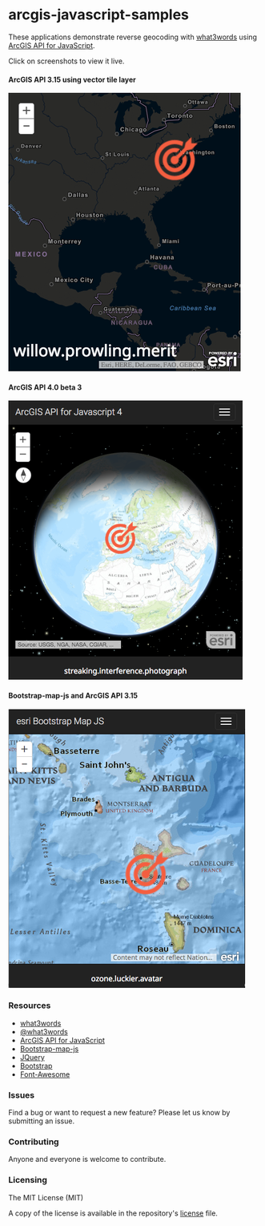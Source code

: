 # arcgis-javascript-samples
These applications demonstrate reverse geocoding with [what3words](//what3words.com)  using [ArcGIS API for JavaScript](//js.arcgis.com).

Click on screenshots to view it live.

#### ArcGIS API 3.15 using vector tile layer
[![app3vt screenshot](./assets/api315vt.png)](http://what3words.github.io/arcgis-javascript-samples/w3w-arcgis-javascript-3.15vt.html)

#### ArcGIS API 4.0 beta 3
[![app4 screenshot](./assets/api4.png)](http://what3words.github.io/arcgis-javascript-samples/w3w-arcgis-javascript-4.0beta.html)

#### Bootstrap-map-js and ArcGIS API 3.15
[![app screenshot](./assets/bootstrapmap.png)](http://what3words.github.io/arcgis-javascript-samples/w3w-bootstrap-map-js-api-3.15.html)

### Resources
* [what3words](//what3words.com)
* [@what3words](//twitter.com/what3words)
* [ArcGIS API for JavaScript](//js.arcgis.com)
* [Bootstrap-map-js](http://esri.github.io/bootstrap-map-js/demo/index.html)
* [JQuery](//jquery.com)
* [Bootstrap](//getbootstrap.com)
* [Font-Awesome](fortawesome.github.io/Font-Awesome/)

### Issues
Find a bug or want to request a new feature? Please let us know by submitting an issue.

### Contributing
Anyone and everyone is welcome to contribute.

### Licensing
The MIT License (MIT)

A copy of the license is available in the repository's [license](LICENSE) file.
